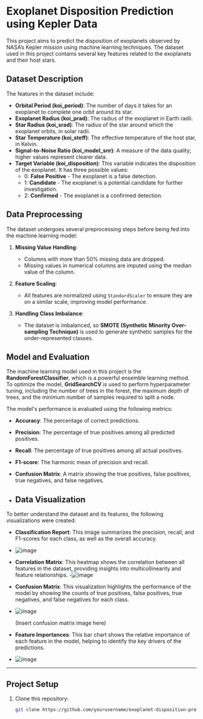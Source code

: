 # Exoplanet Disposition Prediction using Kepler Data

This project aims to predict the disposition of exoplanets observed by NASA’s Kepler mission using machine learning techniques. The dataset used in this project contains several key features related to the exoplanets and their host stars. 

## Dataset Description

The features in the dataset include:

- **Orbital Period (koi_period)**: The number of days it takes for an exoplanet to complete one orbit around its star.
- **Exoplanet Radius (koi_prad)**: The radius of the exoplanet in Earth radii.
- **Star Radius (koi_srad)**: The radius of the star around which the exoplanet orbits, in solar radii.
- **Star Temperature (koi_steff)**: The effective temperature of the host star, in Kelvin.
- **Signal-to-Noise Ratio (koi_model_snr)**: A measure of the data quality; higher values represent clearer data.
- **Target Variable (koi_disposition)**: This variable indicates the disposition of the exoplanet. It has three possible values:
  - 0: **False Positive** - The exoplanet is a false detection.
  - 1: **Candidate** - The exoplanet is a potential candidate for further investigation.
  - 2: **Confirmed** - The exoplanet is a confirmed detection.

## Data Preprocessing

The dataset undergoes several preprocessing steps before being fed into the machine learning model:

1. **Missing Value Handling**: 
   - Columns with more than 50% missing data are dropped.
   - Missing values in numerical columns are imputed using the median value of the column.
   
2. **Feature Scaling**: 
   - All features are normalized using `StandardScaler` to ensure they are on a similar scale, improving model performance.
   
3. **Handling Class Imbalance**: 
   - The dataset is imbalanced, so **SMOTE (Synthetic Minority Over-sampling Technique)** is used to generate synthetic samples for the under-represented classes.

## Model and Evaluation

The machine learning model used in this project is the **RandomForestClassifier**, which is a powerful ensemble learning method. To optimize the model, **GridSearchCV** is used to perform hyperparameter tuning, including the number of trees in the forest, the maximum depth of trees, and the minimum number of samples required to split a node.

The model's performance is evaluated using the following metrics:
- **Accuracy**: The percentage of correct predictions.
- **Precision**: The percentage of true positives among all predicted positives.
- **Recall**: The percentage of true positives among all actual positives.
- **F1-score**: The harmonic mean of precision and recall.
- **Confusion Matrix**: A matrix showing the true positives, false positives, true negatives, and false negatives.

- ## Data Visualization

To better understand the dataset and its features, the following visualizations were created:

- **Classification Report**: This image summarizes the precision, recall, and F1-scores for each class, as well as the overall accuracy.
- ![image](https://github.com/user-attachments/assets/625c816c-03d9-43ea-b1a4-d1c43c2add0d)

- **Correlation Matrix**: This heatmap shows the correlation between all features in the dataset, providing insights into multicollinearity and feature relationships.
-![image](https://github.com/user-attachments/assets/60443e80-bf02-499f-9499-24e131ae50ef)


- **Confusion Matrix**: This visualization highlights the performance of the model by showing the counts of true positives, false positives, true negatives, and false negatives for each class.
- ![image](https://github.com/user-attachments/assets/e8b4ff52-102b-4a40-9952-136e25075292)


  (Insert confusion matrix image here)

- **Feature Importances**: This bar chart shows the relative importance of each feature in the model, helping to identify the key drivers of the predictions.
- ![image](https://github.com/user-attachments/assets/963ee4b1-294e-4441-aeb8-e8fc5d544d8c)

---

## Project Setup

1. Clone this repository:
   ```bash
   git clone https://github.com/yourusername/exoplanet-disposition-prediction.git

